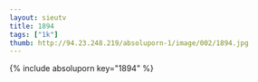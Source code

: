 ```yaml
--- 
layout: sieutv
title: 1894
tags: ["1k"]
thumb: http://94.23.248.219/absoluporn-1/image/002/1894.jpg
---
```

{% include absoluporn key="1894" %} 
